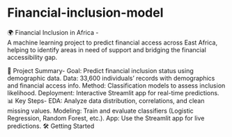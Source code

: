 # Financial-inclusion-model
🌍 Financial Inclusion in Africa -           
A machine learning project to predict financial access across East Africa, helping to identify areas in need of support and bridging the financial accessibility gap.

🚀 Project Summary-
Goal: Predict financial inclusion status using demographic data.
Data: 33,600 individuals’ records with demographics and financial access info.
Method: Classification models to assess inclusion likelihood.
Deployment: Interactive Streamlit app for real-time predictions.
📊 Key Steps-
EDA: Analyze data distribution, correlations, and clean missing values.
Modeling: Train and evaluate classifiers (Logistic Regression, Random Forest, etc.).
App: Use the Streamlit app for live predictions.
🛠️ Getting Started
